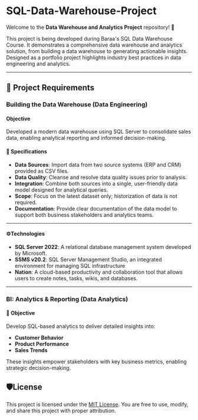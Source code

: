 # SQL-Data-Warehouse-Project

Welcome to the **Data Warehouse and Analytics Project** repository! 🚀

This project is being developed during Baraa's SQL Data Warehouse Course. It demonstrates a comprehensive data warehouse and analytics solution, from building a data warehouse to generating actionable insights. Designed as a portfolio project highlights industry best practices in data engineering and analytics.

--- 

## 🚀 Project Requirements

### Building the Data Warehouse (Data Engineering)

#### Objective
Developed a modern data warehouse using SQL Server to consolidate sales data, enabling analytical reporting and informed decision-making.

#### 📜 Specifications
- **Data Sources**: Import data from two source systems (ERP and CRM) provided as CSV files.
- **Data Quality**: Cleanse and resolve data quality issues prior to analysis.
- **Integration**: Combine both sources into a single, user-friendly data model designed for analytical queries.
- **Scope**: Focus on the latest dataset only; historization of data is not required.
- **Documentation**: Provide clear documentation of the data model to support both business stakeholders and analytics teams.

---
#### ⚙️Technologies
- **SQL Server 2022**: A relational database management system developed by Microsoft.
- **SSMS v20.2**: SQL Server Management Studio, an integrated environment for managing SQL infrastructure
- **Nation**: A cloud-based productivity and collaboration tool that allows users to create notes, tasks, wikis, and databases.
---

### BI: Analytics & Reporting (Data Analytics)

#### 🎯 Objective
Develop SQL-based analytics to deliver detailed insights into:
- **Customer Behavior**
- **Product Performance**
- **Sales Trends**

These insights empower stakeholders with key business metrics, enabling strategic decision-making.

## 🛡️License
This project is licensed under the [MIT License](LICENSE). You are free to use, modify, and share this project with proper attribution.
